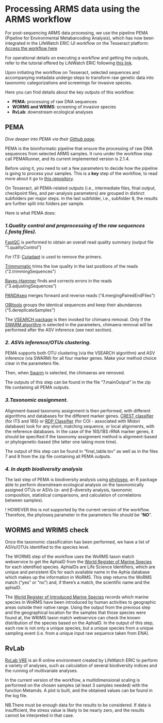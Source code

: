 # **Processing ARMS data using the ARMS workflow**

For post-sequencing ARMS data processing, we use the pipeline PEMA (Pipeline for Environmental Metabarcoding Analysis), which has now been integrated in the LifeWatch ERIC IJI workflow on the Tesseract platform: [Access the workflow here](https://tesseract.lifewatch.dev/arms/workflow-information)

For operational details on executing a workflow and getting the outputs, refer to the tutorial offered by LifeWatch ERIC following [this link](https://training.lifewatch.eu/user-manuals-and-tutorials/resources/?category=17).

Upon initiating the workflow on Tesseract, selected sequences and accompanying metadata undergo steps to transform raw genetic data into taxonomic categorizations and screenings for invasive species. 

Here you can find details about the key outputs of this workflow:

- **PEMA**: processing of raw DNA sequences
- **WORMS and WRIMS**: screening of invasive species
- **RvLab**: downstream ecological analyses

## **PEMA**

*Dive deeper into PEMA via their [Github page](https://github.com/hariszaf/pema).*

PEMA is the bioinformatic pipeline that ensure the processing of raw DNA sequences from selected ARMS samples. It runs under the workflow step call PEMARunner, and its current implemented version is 2.1.4.

Before using it, you need to set a few parameters to decide how the pipeline is going to process your samples. This is a **key** step of the workflow, to read more about it go to [this repository](https://github.com/arms-mbon/documentation/tree/main/arms_in_tesseract/PEMA_parameters).

On Tesseract, all PEMA-related outputs (i.e., intermediate files, final output, checkpoint files, and per-analysis parameters) are grouped in distinct subfolders per major steps. In the last subfolder, i.e., subfolder 8, the results are further split into folders per sample.

Here is what PEMA does:

### *1.Quality control and preprocessing of the raw sequences (.fastq files).*

[FastQC](https://github.com/s-andrews/FastQC) is performed to obtain an overall read quality summary (output file “1.qualityControl”)

*For ITS:* [Cutadapt](https://cutadapt.readthedocs.io/en/stable/) is used to remove the primers.

[Trimmomatic](http://www.usadellab.org/cms/?page=trimmomatic) trims the low quality in the last positions of the reads (“2.trimmingSequences”)

[Bayes-Hammer](https://cab.spbu.ru/software/spades/) finds and corrects errors in the reads (“3.adjustingSequences”)

[PANDAseq]( https://github.com/neufeld/pandaseq) merges forward and reverse reads (“4.mergingPairedEndFiles”)

[OBItools](https://pythonhosted.org/OBITools/welcome.html) groups the identical sequences and keep their abundances (“5.dereplicateSamples”) 

The [VSEARCH package](https://github.com/torognes/vsearch/releases/tag/v2.9.1) is then invoked for chimaera removal.
Only if the [SWARM algorithm](https://github.com/torognes/swarm) is selected in the parameters, chimaera removal will be performed after the ASV inference (see next section). 

### *2. ASVs inference/OTUs clustering.*

PEMA supports both OTU clustering (via the VSEARCH algorithm) and ASV inference (via SWARM) for all four marker genes. Make your method choice clear in the parameters file. 

Then, when [Swarm](https://github.com/torognes/swarm) is selected, the chimaeras are removed. 

The outputs of this step can be found in the file “7.mainOutput” in the zip file containing all PEMA outputs.

### *3.Taxonomic assignment.*

Alignment-based taxonomy assignment is then performed, with different algorithms and databases for the different marker genes.
[CREST classifier](https://github.com/lanzen/CREST) (for ITS and 18S) or [RDP Classifier](https://github.com/rdpstaff/classifier) (for COI - associated with Midori database) look for any short, matching sequence, or local alignments, with the reference databases. In the case of the 16S/18S rRNA marker genes, it should be specified if the taxonomy assignment method is alignment-based or phylogenetic-based (the latter one taking more time).

The output of this step can be found in “final_table.tsv” as well as in the files 7 and 8 from the zip file containing all PEMA outputs.

### *4. In depth biodiversity analysis*

The last step of PEMA is biodiversity analysis using [phyloseq](http://joey711.github.io/phyloseq/index.html), an R package able to perform downstream ecological analysis on the taxonomically assigned OTUs or ASVs (α- and β-diversity analysis, taxonomic composition, statistical comparisons, and calculation of correlations between samples).

! HOWEVER this is not supported by the current version of the workflow. Therefore, the phyloseq parameter in the parameters file should be “**NO**”.


## **WORMS and WRIMS check**

Once the taxonomic classification has been performed, we have a list of ASVs/OTUs identified to the species level. 

The WORMS step of the workflow uses the WoRMS taxon match webservice to get the AphiaID from the [World Register of Marine Species](https://www.marinespecies.org/) for each identified species. AphiaIDs are Life Science Identifiers, which are unique and persistent IDs for each available name in the Aphia database which makes up the information in WoRMS. This step returns the WoRMS match (“yes” or “no”) and, if there’s a match, the scientific name and the aphiaID.

The [World Register of Introduced Marine Species](https://www.marinespecies.org/introduced/) records which marine species in WoRMS have been introduced by human activities to geographic areas outside their native range. 
Using the output from the previous step and the geographical location for the samples that those species were found at, the WRIMS taxon match webservice can check the known distribution of the species based on the AphiaID.
In the output of this step, each row is not only a unique species, but a unique species from a unique sampling event (i.e. from a unique input raw sequence taken from ENA).

## **RvLab**

[RvLab VRE](https://metadatacatalogue.lifewatch.eu/geonetwork/eng/catalog.search#/metadata/fdefdc26-14fe-4095-ba5f-e55903bc4008) is an R online environment created by LifeWatch ERIC to perform a variety of analyses, such as calculation of several biodiversity indices and the running of multivariate analyses. 

In the current version of the workflow, a multidimensional scaling is performed on the chosen samples (at least 3 samples needed) with the function Metamds. A plot is built, and the obtained values can be found in the log file.

NB.There must be enough data for the results to be considered. If data is insufficient, the stress value is likely to be nearly zero, and the results cannot be interpreted in that case.
